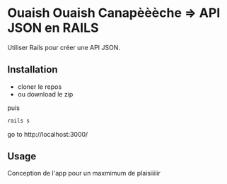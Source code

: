 # Ouaish Ouaish Canapèèèche => API JSON en RAILS

Utiliser Rails pour créer une API JSON.

## Installation

- cloner le repos
- ou download le zip

puis

```bash
rails s
```
go to http://localhost:3000/

## Usage

Conception de l'app pour un maxmimum de plaisiiiiir